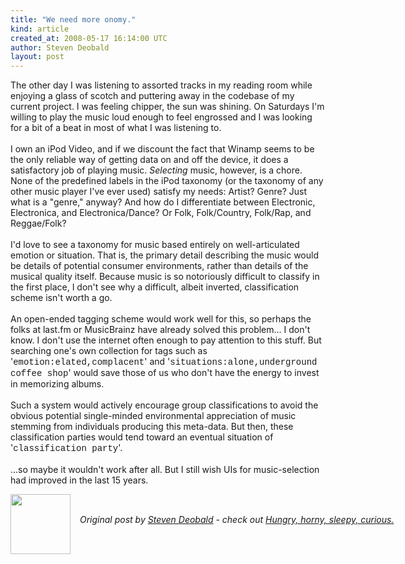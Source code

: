 ```yaml
---
title: "We need more onomy."
kind: article
created_at: 2008-05-17 16:14:00 UTC
author: Steven Deobald
layout: post
---
```

The other day I was listening to assorted tracks in my reading room while enjoying a glass of scotch and puttering away in the codebase of my current project. I was feeling chipper, the sun was shining. On Saturdays I'm willing to play the music loud enough to feel engrossed and I was looking for a bit of a beat in most of what I was listening to.<br /><br />I own an iPod Video, and if we discount the fact that Winamp seems to be the only reliable way of getting data on and off the device, it does a satisfactory job of playing music. <span style="font-style: italic;">Selecting </span>music, however, is a chore. None of the predefined labels in the iPod taxonomy (or the taxonomy of any other music player I've ever used) satisfy my needs: Artist? Genre? Just what is a "genre," anyway? And how do I differentiate between Electronic, Electronica, and Electronica/Dance? Or Folk, Folk/Country, Folk/Rap, and Reggae/Folk?<br /><br />I'd love to see a taxonomy for music based entirely on well-articulated emotion or situation. That is, the primary detail describing the music would be details of potential consumer environments, rather than details of the musical quality itself. Because music is so notoriously difficult to classify in the first place, I don't see why a difficult, albeit inverted, classification scheme isn't worth a go.<br /><br />An open-ended tagging scheme would work well for this, so perhaps the folks at last.fm or MusicBrainz have already solved this problem... I don't know. I don't use the internet often enough to pay attention to this stuff. But searching one's own collection for tags such as '<span style="font-family: courier new;">emotion:elated,complacent</span>' and '<span style="font-family: courier new;">situations:alone,underground coffee shop</span>' would save those of us who don't have the energy to invest in memorizing albums.<br /><br />Such a system would actively encourage group classifications to avoid the obvious potential single-minded environmental appreciation of music stemming from individuals producing this meta-data. But then, these classification parties would tend toward an eventual situation of '<span style="font-family: courier new;">classification party</span>'.<br /><br />...so maybe it wouldn't work after all. But I still wish UIs for music-selection had improved in the last 15 years.<div class="author">
  <img src="http://nilenso.com/people/steven-200.png" style="width: 96px; height: 96;">
  <span style="position: absolute; padding: 32px 15px;">
    <i>Original post by <a href="http://twitter.com/deobald">Steven Deobald</a> - check out <a href="http://blog.deobald.ca/">Hungry, horny, sleepy, curious.</a></i>
  </span>
</div>
